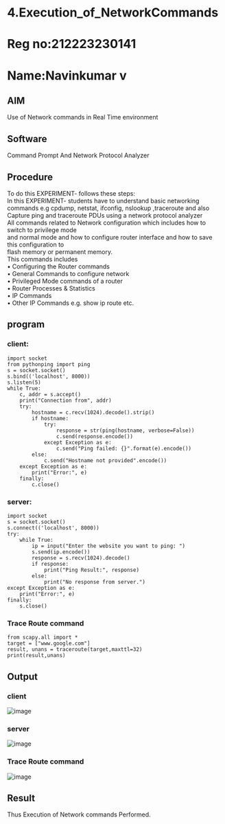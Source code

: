 # 4.Execution_of_NetworkCommands
# Reg no:212223230141
# Name:Navinkumar v
## AIM 
Use of Network commands in Real Time environment
## Software
Command Prompt And Network Protocol Analyzer
## Procedure
To do this EXPERIMENT- follows these steps:
<BR>
In this EXPERIMENT- students have to understand basic networking commands e.g cpdump, netstat, ifconfig, nslookup ,traceroute and also Capture ping and traceroute PDUs using a network protocol analyzer 
<BR>
All commands related to Network configuration which includes how to switch to privilege mode
<BR>
and normal mode and how to configure router interface and how to save this configuration to
<BR>
flash memory or permanent memory.
<BR>
This commands includes
<BR>
• Configuring the Router commands
<BR>
• General Commands to configure network
<BR>
• Privileged Mode commands of a router 
<BR>
• Router Processes & Statistics
<BR>
• IP Commands
<BR>
• Other IP Commands e.g. show ip route etc.
<BR>
## program
### client:
```
import socket 
from pythonping import ping
s = socket.socket()
s.bind(('localhost', 8000))
s.listen(5)
while True:
    c, addr = s.accept()
    print("Connection from", addr)
    try:
        hostname = c.recv(1024).decode().strip()
        if hostname:
            try:
                response = str(ping(hostname, verbose=False))
                c.send(response.encode())
            except Exception as e:
                c.send("Ping failed: {}".format(e).encode())
        else:
            c.send("Hostname not provided".encode())
    except Exception as e:
        print("Error:", e)
    finally:
        c.close()
```
### server:
```
import socket
s = socket.socket()
s.connect(('localhost', 8000))
try:
    while True:
        ip = input("Enter the website you want to ping: ")
        s.send(ip.encode())
        response = s.recv(1024).decode()
        if response:
            print("Ping Result:", response)
        else:
            print("No response from server.")
except Exception as e:
    print("Error:", e)
finally:
    s.close()
```
### Trace Route command
```
from scapy.all import *
target = ["www.google.com"]
result, unans = traceroute(target,maxttl=32)
print(result,unans)
```
## Output
### client
![image](https://github.com/navinofficial/4.Execution_of_NetworkCommends/assets/151710204/5e9fe127-d328-401e-97e6-b20be65a7896)
### server
![image](https://github.com/navinofficial/4.Execution_of_NetworkCommends/assets/151710204/ae3fb206-b63f-4a16-b19f-c1c7ba5085bc)
### Trace Route command
![image](https://github.com/navinofficial/4.Execution_of_NetworkCommends/assets/151710204/5071c4f9-43dd-4d0a-8723-e223ed589b02)
## Result
Thus Execution of Network commands Performed.
